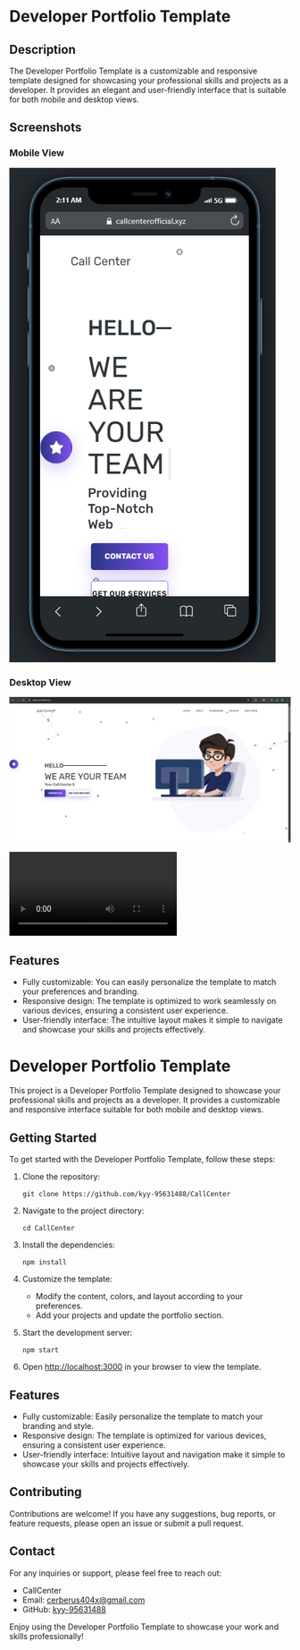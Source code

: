 # Developer Portfolio Template

## Description

The Developer Portfolio Template is a customizable and responsive template designed for showcasing your professional skills and projects as a developer. It provides an elegant and user-friendly interface that is suitable for both mobile and desktop views.

## Screenshots

### Mobile View
![Mobile View](./assets/mobile.png)

### Desktop View
![Desktop View](./assets/desktop.png)



![Video Preview](./assets/preview.mp4)



## Features

- Fully customizable: You can easily personalize the template to match your preferences and branding.
- Responsive design: The template is optimized to work seamlessly on various devices, ensuring a consistent user experience.
- User-friendly interface: The intuitive layout makes it simple to navigate and showcase your skills and projects effectively.


# Developer Portfolio Template

This project is a Developer Portfolio Template designed to showcase your professional skills and projects as a developer. It provides a customizable and responsive interface suitable for both mobile and desktop views.

## Getting Started

To get started with the Developer Portfolio Template, follow these steps:

1. Clone the repository:
   ```
   git clone https://github.com/kyy-95631488/CallCenter
   ```

2. Navigate to the project directory:
   ```
   cd CallCenter
   ```

3. Install the dependencies:
   ```
   npm install
   ```

4. Customize the template:
   - Modify the content, colors, and layout according to your preferences.
   - Add your projects and update the portfolio section.

5. Start the development server:
   ```
   npm start
   ```

6. Open [http://localhost:3000](http://localhost:3000) in your browser to view the template.

## Features

- Fully customizable: Easily personalize the template to match your branding and style.
- Responsive design: The template is optimized for various devices, ensuring a consistent user experience.
- User-friendly interface: Intuitive layout and navigation make it simple to showcase your skills and projects effectively.

## Contributing

Contributions are welcome! If you have any suggestions, bug reports, or feature requests, please open an issue or submit a pull request.


## Contact

For any inquiries or support, please feel free to reach out:

- CallCenter
- Email: cerberus404x@gmail.com
- GitHub: [kyy-95631488](https://github.com/kyy-95631488)

Enjoy using the Developer Portfolio Template to showcase your work and skills professionally!
